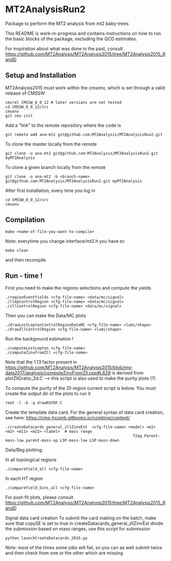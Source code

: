 # MT2AnalysisRun2
Package to perform the MT2 analysis from mt2 baby-trees

 This README is work-in-progress and contains instructions on how to run
 the basic blocks of the package, excluding the QCD estimates.

 For inspiration about what was done in the past, consult
 https://github.com/MT2Analysis/MT2Analysis2015/tree/MT2Analysis2015_RandD

## Setup and Installation
MT2Analysis2015 must work within the cmsenv, which is set through a valid release of CMSSW

```
cmsrel CMSSW_8_0_12 # later versions are not tested
cd CMSSW_8_0_12/src
cmsenv
git cms-init
```

Add a "link" to the remote repository where the code is

```
git remote add ana-mt2 git@github.com:MT2Analysis/MT2AnalysisRun2.git
```

To clone the master locally from the remote

```
git clone -o ana-mt2 git@github.com:MT2Analysis/MT2AnalysisRun2.git myMT2Analysis
```

To clone a given branch locally from the remote

```
git clone -o ana-mt2 -b <branch-name> git@github.com:MT2Analysis/MT2AnalysisRun2.git myMT2Analysis
```

After first installation, every time you log in

```
cd CMSSW_8_0_12/src
cmsenv
```

## Compilation

```
make <name-of-file-you-want-to-compile>
```

Note: everytime you change interface/mt2.h you have to:

```
make clean
```

and then recompile

## Run - time !

First you need to make the regions selections and compute the yields

```
./regionEventYields <cfg-file-name> <data/mc/signal>
./llepControlRegion <cfg-file-name> <data/mc/signal>
./zllControlRegion <cfg-file-name> <data/mc/signal>
```

Then you can make the Data/MC plots

```
./drawLostLeptonControlRegionDataMC <cfg-file-name> <lumi/shape>
./drawZllControlRegion <cfg-file-name> <lumi/shape>
```

Run the background estimation !

```
./computeLostLepton <cfg-file-name>
./computeZinvFromZll <cfg-file-name>
```

Note that the 1.13 factor present in https://github.com/MT2Analysis/MT2Analysis2015/blob/mg-data2017/analysis/computeZinvFromZll.cpp#L629
is derived from plotZllGratio_2d.C   --> this script is also used to make the purity plots (?)

To compute the purity of the Zll region current script is below. You must create the output dir of the plots to run it
```
root -l -b -q drawRSFOF.C
```

Create the template data card. For the general syntax of data card creation, see here: https://cms-hcomb.gitbooks.io/combine/content/

```
./createDatacards_general_zllZinvEst  <cfg-file-name> <model> <m1> <m2> <m11> <m22> <label>  # mass range
                                                        T2qq Parent-mass-low parent-mass-up LSP-mass-low LSP-mass-down                    
```

Data/Bkg plotting:

In all topological regions
```
./compareYield_all <cfg-file-name>
```

In each HT region
```
./compareYield_bins_all <cfg-file-name>
```

For post-fit plots, please consult https://github.com/MT2Analysis/MT2Analysis2015/tree/MT2Analysis2015_RandD

Signal data card creation
To submit the card making on the batch, make sure that copySE is set to true in createDatacards_general_zllZinvEst
divide the submission based on mass ranges, use this script for submission

```
python launchCreateDatacards_2016.py
```

Note: most of the times some jobs will fail, so you can as well submit twice and then check from one or the other which are missing

